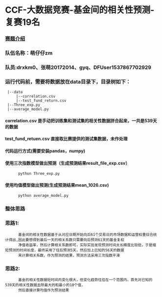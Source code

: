 # CCF-大数据竞赛-基金间的相关性预测-复赛19名
### <a href = "https://www.datafountain.cn/competitions/312/details/data-evaluation">赛题介绍</a>
### 队伍名称：萌仔仔zm    
### 队员:drxkm0、张萌20172014、gyq、DFUser1537867702929
### 运行代码前，需要将数据放在data目录下，目录树如下：
     |--data
         |--correlation.csv
         |--test_fund_return.csv
     |--Three_exp.py
     |--average_model.py
#### correlation.csv 是手动把训练集和测试集的相关性数据拼合起来，一共是539天的数据
#### test_fund_retuen.csv 直接取比赛提供的测试集数据，未作处理

#### 代码运行方式(需要安装pandas，numpy)
#### 使用三次指数模型做出预测（生成预测结果result_file_exp.csv）
          python Three_exp.py
#### 使用均值模型做出预测(生成预测结果mean_1026.csv)
          python average_model.py

### 整体思路
### 思路1:
          基金间的相关性数据基于从对应日期开始向后61个交易日的市场数据和运营权重综合统计得出,因此要想得到最后一天的相关系数只需要向后预测61天的基金复权
          净值收益率，然后计算相关系数即可，实际实验发现预测时间太长精度比较低，于是缩短预测的时间长度，最终采用了往后预测5天，然后加上已知的56天的数据
          来计算相关系数，作为预测的结果，预测方法采用三次指数平滑
### 思路2:
          基金的相关性数据短时间内变化很大，但变化趋势往往在一个范围内，首先对已知的539天的相关性数据去除最大的和最小的10个值，
          然后直接计算均值作为预测结果

